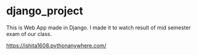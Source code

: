 # django_project

This is Web App made in Django.
I made  it to watch result of mid semester exam of our class.

https://ishita1608.pythonanywhere.com/
